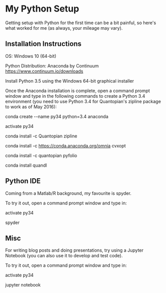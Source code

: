 # My Python Setup
Getting setup with Python for the first time can be a bit painful, so here's what worked for me (as always, your mileage may vary).

## Installation Instructions
OS: Windows 10 (64-bit)

Python Distribution: Anaconda by Continuum https://www.continuum.io/downloads 

Install Python 3.5 using the Windows 64-bit graphical installer

Once the Anaconda installation is complete, open a command prompt window and type in the following commands to create a Python 3.4 environment (you need to use Python 3.4 for Quantopian's zipline package to work as of May 2016):

conda create --name py34 python=3.4 anaconda

activate py34

conda install -c Quantopian zipline

conda install -c https://conda.anaconda.org/omnia cvxopt

conda install -c quantopian pyfolio 

conda install quandl

## Python IDE
Coming from a Matlab/R background, my favourite is spyder.

To try it out, open a command prompt window and type in:

activate py34

spyder

## Misc
For writing blog posts and doing presentations, try using a Jupyter Notebook (you can also use it to develop and test code).

To try it out, open a command prompt window and type in:

activate py34

jupyter notebook



